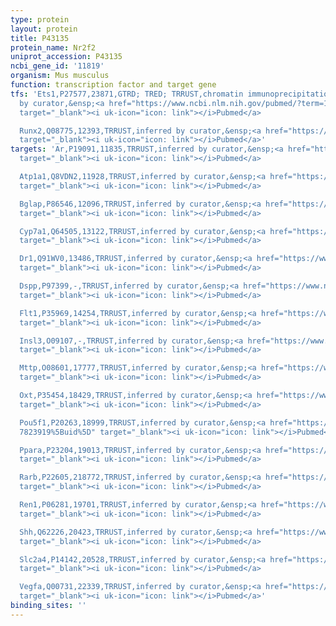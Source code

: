 ```yaml
---
type: protein
layout: protein
title: P43135
protein_name: Nr2f2
uniprot_accession: P43135
ncbi_gene_id: '11819'
organism: Mus musculus
function: transcription factor and target gene
tfs: 'Ets1,P27577,23871,GTRD; TRED; TRRUST,chromatin immunoprecipitation assay; inferred
  by curator,&ensp;<a href="https://www.ncbi.nlm.nih.gov/pubmed/?term=15541767%5Buid%5D"
  target="_blank"><i uk-icon="icon: link"></i>Pubmed</a>

  Runx2,Q08775,12393,TRRUST,inferred by curator,&ensp;<a href="https://www.ncbi.nlm.nih.gov/pubmed/?term=22493443%5Buid%5D"
  target="_blank"><i uk-icon="icon: link"></i>Pubmed</a>'
targets: 'Ar,P19091,11835,TRRUST,inferred by curator,&ensp;<a href="https://www.ncbi.nlm.nih.gov/pubmed/?term=23145053%5Buid%5D"
  target="_blank"><i uk-icon="icon: link"></i>Pubmed</a>

  Atp1a1,Q8VDN2,11928,TRRUST,inferred by curator,&ensp;<a href="https://www.ncbi.nlm.nih.gov/pubmed/?term=12614160%5Buid%5D"
  target="_blank"><i uk-icon="icon: link"></i>Pubmed</a>

  Bglap,P86546,12096,TRRUST,inferred by curator,&ensp;<a href="https://www.ncbi.nlm.nih.gov/pubmed/?term=22493443%5Buid%5D"
  target="_blank"><i uk-icon="icon: link"></i>Pubmed</a>

  Cyp7a1,Q64505,13122,TRRUST,inferred by curator,&ensp;<a href="https://www.ncbi.nlm.nih.gov/pubmed/?term=12777384%5Buid%5D"
  target="_blank"><i uk-icon="icon: link"></i>Pubmed</a>

  Dr1,Q91WV0,13486,TRRUST,inferred by curator,&ensp;<a href="https://www.ncbi.nlm.nih.gov/pubmed/?term=12777384%5Buid%5D"
  target="_blank"><i uk-icon="icon: link"></i>Pubmed</a>

  Dspp,P97399,-,TRRUST,inferred by curator,&ensp;<a href="https://www.ncbi.nlm.nih.gov/pubmed/?term=25940145%5Buid%5D"
  target="_blank"><i uk-icon="icon: link"></i>Pubmed</a>

  Flt1,P35969,14254,TRRUST,inferred by curator,&ensp;<a href="https://www.ncbi.nlm.nih.gov/pubmed/?term=20978203%5Buid%5D"
  target="_blank"><i uk-icon="icon: link"></i>Pubmed</a>

  Insl3,O09107,-,TRRUST,inferred by curator,&ensp;<a href="https://www.ncbi.nlm.nih.gov/pubmed/?term=24780841%5Buid%5D"
  target="_blank"><i uk-icon="icon: link"></i>Pubmed</a>

  Mttp,O08601,17777,TRRUST,inferred by curator,&ensp;<a href="https://www.ncbi.nlm.nih.gov/pubmed/?term=12777384%5Buid%5D"
  target="_blank"><i uk-icon="icon: link"></i>Pubmed</a>

  Oxt,P35454,18429,TRRUST,inferred by curator,&ensp;<a href="https://www.ncbi.nlm.nih.gov/pubmed/?term=9343308%5Buid%5D"
  target="_blank"><i uk-icon="icon: link"></i>Pubmed</a>

  Pou5f1,P20263,18999,TRRUST,inferred by curator,&ensp;<a href="https://www.ncbi.nlm.nih.gov/pubmed/?term=8152920;
  7823919%5Buid%5D" target="_blank"><i uk-icon="icon: link"></i>Pubmed</a>

  Ppara,P23204,19013,TRRUST,inferred by curator,&ensp;<a href="https://www.ncbi.nlm.nih.gov/pubmed/?term=9893938%5Buid%5D"
  target="_blank"><i uk-icon="icon: link"></i>Pubmed</a>

  Rarb,P22605,218772,TRRUST,inferred by curator,&ensp;<a href="https://www.ncbi.nlm.nih.gov/pubmed/?term=20164929%5Buid%5D"
  target="_blank"><i uk-icon="icon: link"></i>Pubmed</a>

  Ren1,P06281,19701,TRRUST,inferred by curator,&ensp;<a href="https://www.ncbi.nlm.nih.gov/pubmed/?term=22278040%5Buid%5D"
  target="_blank"><i uk-icon="icon: link"></i>Pubmed</a>

  Shh,Q62226,20423,TRRUST,inferred by curator,&ensp;<a href="https://www.ncbi.nlm.nih.gov/pubmed/?term=9395397%5Buid%5D"
  target="_blank"><i uk-icon="icon: link"></i>Pubmed</a>

  Slc2a4,P14142,20528,TRRUST,inferred by curator,&ensp;<a href="https://www.ncbi.nlm.nih.gov/pubmed/?term=21119012%5Buid%5D"
  target="_blank"><i uk-icon="icon: link"></i>Pubmed</a>

  Vegfa,Q00731,22339,TRRUST,inferred by curator,&ensp;<a href="https://www.ncbi.nlm.nih.gov/pubmed/?term=20978203%5Buid%5D"
  target="_blank"><i uk-icon="icon: link"></i>Pubmed</a>'
binding_sites: ''
---
```

